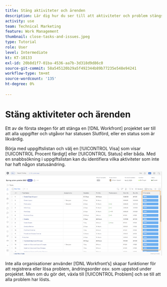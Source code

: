 ```yaml
---
title: Stäng aktiviteter och ärenden
description: Lär dig hur du ser till att aktiviteter och problem stängs innan du stänger ett projekt i [!DNL  Workfront].
activity: use
team: Technical Marketing
feature: Work Management
thumbnail: close-tasks-and-issues.jpeg
type: Tutorial
role: User
level: Intermediate
kt: KT-10133
exl-id: 20b8d1f7-01ba-4536-aa7b-3d318d9d86c0
source-git-commit: 58a545120b29a5f492344b89b77235e548e94241
workflow-type: tm+mt
source-wordcount: '135'
ht-degree: 0%

---
```


# Stäng aktiviteter och ärenden

Ett av de första stegen för att stänga en [!DNL Workfront] projektet ser till att alla uppgifter och utgåvor har statusen Slutförd, eller en status som är likvärdig.

Börja med uppgiftslistan och välj en [!UICONTROL Visa] som visar [!UICONTROL Procent färdigt] eller [!UICONTROL Status] eller båda. Med en snabbsökning i uppgiftslistan kan du identifiera vilka aktiviteter som inte har haft någon statusändring.

![Projektvisning [!UICONTROL Procent färdigt] kolumn](assets/planner-fund-close-tasks-and-issues.png)

Inte alla organisationer använder [!DNL Workfront’s] skapar funktioner för att registrera eller lösa problem, ändringsorder osv. som uppstod under projektet. Men om du gör det, växla till [!UICONTROL Problem] och se till att alla problem har lösts.

<!---
learn more
Update task status
Issue statuses
--->
